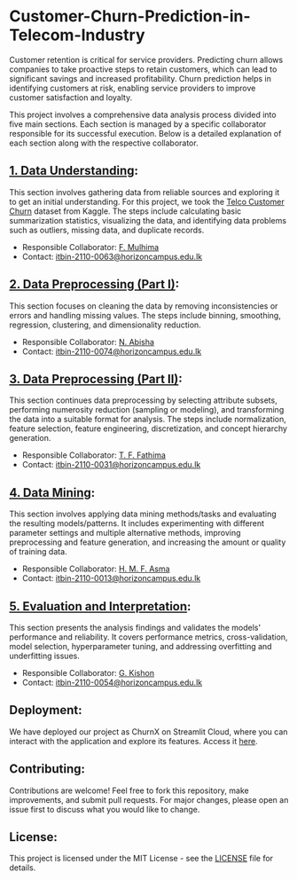 # Customer-Churn-Prediction-in-Telecom-Industry

Customer retention is critical for service providers. Predicting churn allows companies to take proactive steps to retain customers, which can lead to significant savings and increased profitability. Churn prediction helps in identifying customers at risk, enabling service providers to improve customer satisfaction and loyalty.

This project involves a comprehensive data analysis process divided into five main sections. Each section is managed by a specific collaborator responsible for its successful execution. Below is a detailed explanation of each section along with the respective collaborator.

## [1. Data Understanding](https://github.com/kishon45229/Customer-Churn-Prediction-in-Telecom-Industry/blob/main/Understanding_of_Data.ipynb):

This section involves gathering data from reliable sources and exploring it to get an initial understanding. For this project, we took the [Telco Customer Churn](https://www.kaggle.com/datasets/blastchar/telco-customer-churn) dataset from Kaggle. The steps include calculating basic summarization statistics, visualizing the data, and identifying data problems such as outliers, missing data, and duplicate records.

- Responsible Collaborator: [F. Mulhima](https://github.com/Mulhima101) 
- Contact: itbin-2110-0063@horizoncampus.edu.lk

## [2. Data Preprocessing (Part I)](https://github.com/kishon45229/Customer-Churn-Prediction-in-Telecom-Industry/blob/main/Data_Preprocessing_(Part_I).ipynb):
This section focuses on cleaning the data by removing inconsistencies or errors and handling missing values. The steps include binning, smoothing, regression, clustering, and dimensionality reduction.

- Responsible Collaborator: [N. Abisha](https://github.com/Abishanavam)
- Contact: itbin-2110-0074@horizoncampus.edu.lk

## [3. Data Preprocessing (Part II)](https://github.com/kishon45229/Customer-Churn-Prediction-in-Telecom-Industry/blob/main/Data_Preprocessing(Part%20II).ipynb):
This section continues data preprocessing by selecting attribute subsets, performing numerosity reduction (sampling or modeling), and transforming the data into a suitable format for analysis. The steps include normalization, feature selection, feature engineering, discretization, and concept hierarchy generation.

- Responsible Collaborator: [T. F. Fathima](https://github.com/fathimatfaiz)
- Contact: itbin-2110-0031@horizoncampus.edu.lk

## [4. Data Mining](https://github.com/kishon45229/Customer-Churn-Prediction-in-Telecom-Industry/blob/main/Data_Mining.ipynb):
This section involves applying data mining methods/tasks and evaluating the resulting models/patterns. It includes experimenting with different parameter settings and multiple alternative methods, improving preprocessing and feature generation, and increasing the amount or quality of training data.

- Responsible Collaborator: [H. M. F. Asma](https://github.com/AsmaFathi123)
- Contact: itbin-2110-0013@horizoncampus.edu.lk

## [5. Evaluation and Interpretation](https://github.com/kishon45229/Customer-Churn-Prediction-in-Telecom-Industry/blob/main/Evaluation_and_Interpretation.ipynb):
This section presents the analysis findings and validates the models' performance and reliability. It covers performance metrics, cross-validation, model selection, hyperparameter tuning, and addressing overfitting and underfitting issues.

- Responsible Collaborator: [G. Kishon](https://github.com/kishon45229)
- Contact: itbin-2110-0054@horizoncampus.edu.lk

## Deployment:
We have deployed our project as ChurnX on Streamlit Cloud, where you can interact with the application and explore its features. Access it [here](https://churnx.streamlit.app/).
   
## Contributing:
Contributions are welcome! Feel free to fork this repository, make improvements, and submit pull requests. For major changes, please open an issue first to discuss what you would like to change.

## License:
This project is licensed under the MIT License - see the [LICENSE](LICENSE) file for details.
